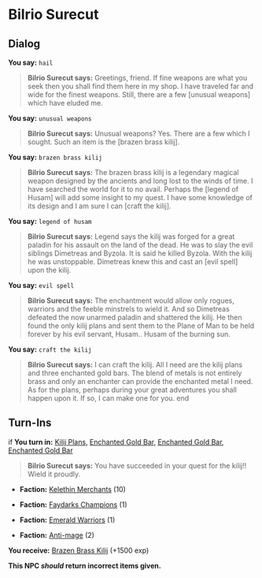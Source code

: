 # Bilrio Surecut
## Dialog

**You say:** `hail`



>**Bilrio Surecut says:** Greetings, friend. If fine weapons are what you seek then you shall find them here in my shop. I have traveled far and wide for the finest weapons. Still, there are a few [unusual weapons] which have eluded me.

**You say:** `unusual weapons`



>**Bilrio Surecut says:** Unusual weapons? Yes. There are a few which I sought. Such an item is the [brazen brass kilij].

**You say:** `brazen brass kilij`



>**Bilrio Surecut says:** The brazen brass kilij is a legendary magical weapon designed by the ancients and long lost to the winds of time. I have searched the world for it to no avail. Perhaps the [legend of Husam] will add some insight to my quest. I have some knowledge of its design and I am sure I can [craft the kilij].

**You say:** `legend of husam`



>**Bilrio Surecut says:** Legend says the kilij was forged for a great paladin for his assault on the land of the dead. He was to slay the evil siblings Dimetreas and Byzola. It is said he killed Byzola. With the kilij he was unstoppable. Dimetreas knew this and cast an [evil spell] upon the kilij.

**You say:** `evil spell`



>**Bilrio Surecut says:** The enchantment would allow only rogues, warriors and the feeble minstrels to wield it. And so Dimetreas defeated the now unarmed paladin and shattered the kilij. He then found the only kilij plans and sent them to the Plane of Man to be held forever by his evil servant, Husam.. Husam of the burning sun.

**You say:** `craft the kilij`



>**Bilrio Surecut says:** I can craft the kilij. All I need are the kilij plans and three enchanted gold bars. The blend of metals is not entirely brass and only an enchanter can provide the enchanted metal I need. As for the plans, perhaps during your great adventures you shall happen upon it. If so, I can make one for you.
end

## Turn-Ins





if **You turn in:** [Kilij Plans](/item/12206), [Enchanted Gold Bar](/item/16506), [Enchanted Gold Bar](/item/16506), [Enchanted Gold Bar](/item/16506)


>**Bilrio Surecut says:** You have succeeded in your quest for the kilij!! Wield it proudly.


* __Faction:__ [Kelethin Merchants](/faction/276) (10)


* __Faction:__ [Faydarks Champions](/faction/246) (1)


* __Faction:__ [Emerald Warriors](/faction/326) (1)


* __Faction:__ [Anti-mage](/faction/5002) (2)


 **You receive:**  [Brazen Brass Kilij](/item/5366) (+1500 exp)

**This NPC *should* return incorrect items given.**

